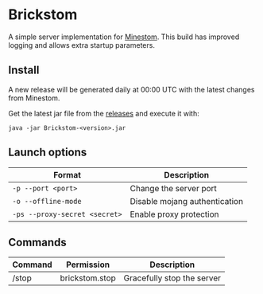 # Brickstom

A simple server implementation for [Minestom](https://github.com/Minestom/Minestom). This build has improved logging and allows extra startup parameters.

## Install

A new release will be generated daily at 00:00 UTC with the latest changes from Minestom.

Get the latest jar file from the [releases](https://github.com/GufliMC/Brickstom/releases) and execute it with:

```
java -jar Brickstom-<version>.jar
```

## Launch options

| Format                            | Description                   |
|-----------------------------------|-------------------------------|
| ```-p --port <port>```            | Change the server port        |
| ```-o --offline-mode```           | Disable mojang authentication |
| ```-ps --proxy-secret <secret>``` | Enable proxy protection       |


## Commands

| Command | Permission     | Description                |
|---------|----------------|----------------------------|
| /stop   | brickstom.stop | Gracefully stop the server |